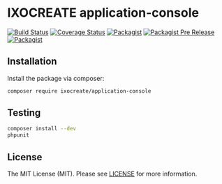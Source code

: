 # IXOCREATE application-console

[![Build Status](https://travis-ci.com/ixocreate/application-console.svg?branch=master)](https://travis-ci.com/ixocreate/application-console)
[![Coverage Status](https://coveralls.io/repos/github/ixocreate/application-console/badge.svg?branch=develop)](https://coveralls.io/github/ixocreate/application-console?branch=develop)
[![Packagist](https://img.shields.io/packagist/v/ixocreate/application-console.svg)](https://packagist.org/packages/ixocreate/application-console)
[![Packagist Pre Release](https://img.shields.io/packagist/vpre/ixocreate/application-console.svg)](https://packagist.org/packages/ixocreate/application-console)
[![Packagist](https://img.shields.io/packagist/l/ixocreate/application-console.svg)](https://packagist.org/packages/ixocreate/application-console)

## Installation

Install the package via composer:

```sh
composer require ixocreate/application-console
```

## Testing

```sh
composer install --dev
phpunit
```

## License

The MIT License (MIT). Please see [LICENSE](LICENSE) for more information.
